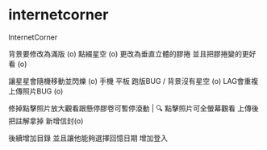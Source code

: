 # internetcorner
InternetCorner


背景要修改為滿版 (o)
點綴星空 (o)
更改為垂直立體的膠捲 並且把膠捲變的更好看 (o)

讓星星會隨機移動並閃爍 (o)
手機 平板 跑版BUG / 背景沒有星空 (o)
LAG會重複上傳照片BUG (o)


修掉點擊照片放大觀看跟懸停膠卷可暫停滾動 | 🔍 點擊照片可全螢幕觀看
上傳後把註解拿掉
新增信封(o)



後續增加目錄 並且讓他能夠選擇回憶日期 增加登入